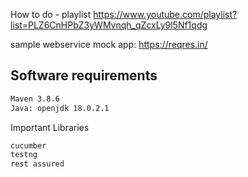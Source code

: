 How to do - playlist
https://www.youtube.com/playlist?list=PLZ6CnHPbZ3yWMvnqh_qZcxLy9l5Nf1qdg

sample webservice mock app: https://reqres.in/

Software requirements
----------------
```markdown
Maven 3.8.6
Java: openjdk 18.0.2.1
```

Important Libraries
```markdown
cucumber
testng
rest assured
```